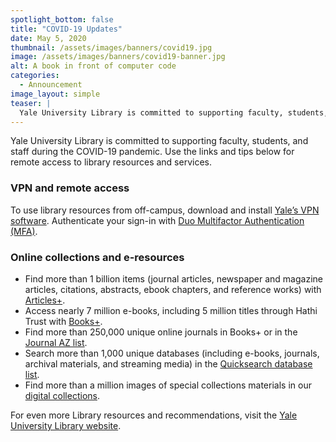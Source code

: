 ```yaml
---
spotlight_bottom: false
title: "COVID-19 Updates"
date: May 5, 2020
thumbnail: /assets/images/banners/covid19.jpg
image: /assets/images/banners/covid19-banner.jpg
alt: A book in front of computer code
categories:
  - Announcement
image_layout: simple
teaser: |
  Yale University Library is committed to supporting faculty, students, and staff during the COVID-19 pandemic. Read on for links and tips for remote access to library resources and services.
---
```


Yale University Library is committed to supporting faculty, students, and staff during the COVID-19 pandemic. Use the links and tips below for remote access to library resources and services.

### VPN and remote access
To use library resources from off-campus, download and install <a href='https://yale.service-now.com/it?id=support_article&sys_id=0a16c0a92b93e840fcb01abf59da15d6' target='_blank'>Yale’s VPN software</a>. Authenticate your sign-in with <a href='https://yale.service-now.com/it?id=service_offering&sys_id=4f77f3ab20a8c200fcb0b29c0961f56d' target='_blank'>Duo Multifactor Authentication (MFA)</a>.

### Online collections and e-resources
- Find more than 1 billion items (journal articles, newspaper and magazine articles, citations, abstracts, ebook chapters, and reference works) with <a href='https://search.library.yale.edu/articles' target='_blank'>Articles+</a>.
- Access nearly 7 million e-books, including 5 million titles through Hathi Trust with <a href='https://search.library.yale.edu/catalog' target='_blank'>Books+</a>.
- Find more than 250,000 unique online journals in Books+ or in the <a href='http://wa4py6yj8t.search.serialssolutions.com/ejp/?libHash=WA4PY6YJ8T#/?language=en-US&titleType=JOURNALS' target='_blank'>Journal AZ list</a>. 
- Search more than 1,000 unique databases (including e-books, journals, archival materials, and streaming media) in the <a href='https://search.library.yale.edu/databases' target='_blank'>Quicksearch database list</a>.
- Find more than a million images of special collections materials in our <a href='https://web.library.yale.edu/digital-collections' target='_blank'>digital collections</a>. 

For even more Library resources and recommendations, visit the <a href='https://communications.yale.edu/covid-19-information' target='_blank'>Yale University Library website</a>.
